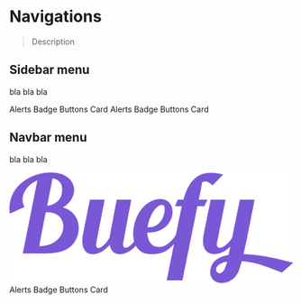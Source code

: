 # Navigations

> Description

## Sidebar menu

bla bla bla

<w-sidebar-menu>
  <w-sidebar-menu-list title="Foundations">
  <w-sidebar-menu-item>Alerts</w-sidebar-menu-item>
  <w-sidebar-menu-item>Badge</w-sidebar-menu-item>
  <w-sidebar-menu-item>Buttons</w-sidebar-menu-item>
  <w-sidebar-menu-item>Card</w-sidebar-menu-item>
  </w-sidebar-menu-list>
  <w-sidebar-menu-list title="Components">
  <w-sidebar-menu-item active>Alerts</w-sidebar-menu-item>
  <w-sidebar-menu-item>Badge</w-sidebar-menu-item>
  <w-sidebar-menu-item>Buttons</w-sidebar-menu-item>
  <w-sidebar-menu-item>Card</w-sidebar-menu-item>
  </w-sidebar-menu-list>
</w-sidebar-menu>

## Navbar menu

bla bla bla

<w-navbar-menu>
  <w-navbar-menu-list>
  <w-navbar-menu-item-logo>
  <img src="https://raw.githubusercontent.com/buefy/buefy/dev/static/img/buefy-logo.png" />
  </w-navbar-menu-item-logo>
  </w-navbar-menu-list>
  <w-navbar-menu-list>
  <w-navbar-menu-item active>Alerts</w-navbar-menu-item>
  <w-navbar-menu-item>Badge</w-navbar-menu-item>
  <w-navbar-menu-item>Buttons</w-navbar-menu-item>
  <w-navbar-menu-item>Card</w-navbar-menu-item>
  </w-navbar-menu-list>
</w-navbar-menu>
